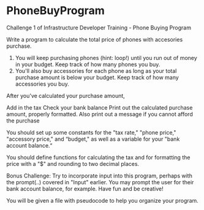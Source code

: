 # PhoneBuyProgram
Challenge 1 of Infrastructure Developer Training - Phone Buying Program

Write a program to calculate the total price of phones with accesories purchase. 

1)  You will keep purchasing phones (hint: loop!) until you run out of money in your budget. Keep track of how many phones you buy.
2)  You'll also buy accessories for each phone as long as your total purchase amount is below your budget. Keep track of how many accessories you buy.

After you've calculated your purchase amount, 

Add in the tax
Check your bank balance
Print out the calculated purchase amount, properly formatted.
Also print out a message if you cannot afford the purchase

You should set up some constants for the "tax rate," "phone price," "accessory price," and “budget," as well as a variable for your "bank account balance.“

You should define functions for calculating the tax and for formatting the price with a "$" and rounding to two decimal places.

Bonus Challenge: Try to incorporate input into this program, perhaps with the prompt(..) covered in "Input" earlier. You may prompt the user for their bank account balance, for example. Have fun and be creative!

You will be given a file with pseudocode to help you organize your program.
